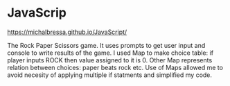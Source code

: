 # JavaScrip
 https://michalbressa.github.io/JavaScript/
 
 The Rock Paper Scissors game. It uses prompts to get user input and console to write results of the game. 
 I used Map to make choice table: if player inputs ROCK then value assigned to it is 0. Other Map represents relation between choices: paper beats rock etc. 
 Use of Maps allowed me to avoid necesity of applying multiple if statments and simplified my code.
